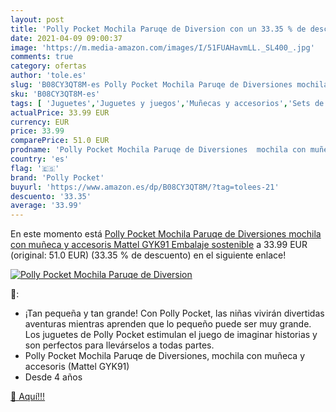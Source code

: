 ```yaml
---
layout: post
title: 'Polly Pocket Mochila Paruqe de Diversion con un 33.35 % de descuento'
date: 2021-04-09 09:00:37
image: 'https://m.media-amazon.com/images/I/51FUAHavmLL._SL400_.jpg'
comments: true
category: ofertas
author: 'tole.es'
slug: 'B08CY3QT8M-es Polly Pocket Mochila Paruqe de Diversiones mochila con...'
sku: 'B08CY3QT8M-es'
tags: [ 'Juguetes','Juguetes y juegos','Muñecas y accesorios','Sets de accesorios','mattel','pocket','polly','polly pocket', ]
actualPrice: 33.99 EUR
currency: EUR
price: 33.99
comparePrice: 51.0 EUR
prodname: 'Polly Pocket Mochila Paruqe de Diversiones  mochila con muñeca y accesoris  Mattel GYK91   Embalaje sostenible'
country: 'es'
flag: '🇪🇸'
brand: 'Polly Pocket'
buyurl: 'https://www.amazon.es/dp/B08CY3QT8M/?tag=tolees-21'
descuento: '33.35'
average: '33.99'
---
```


En este momento está [Polly Pocket Mochila Paruqe de Diversiones  mochila con muñeca y accesoris  Mattel GYK91   Embalaje sostenible](https://www.amazon.es/dp/B08CY3QT8M/?tag=tolees-21) a 33.99 EUR (original: 51.0 EUR) (33.35 %  de descuento) en el siguiente enlace!

[![Polly Pocket Mochila Paruqe de Diversion](https://m.media-amazon.com/images/I/51FUAHavmLL._SL400_.jpg)](https://www.amazon.es/dp/B08CY3QT8M/?tag=tolees-21)

🔎:

- ¡Tan pequeña y tan grande! Con Polly Pocket, las niñas vivirán divertidas aventuras mientras aprenden que lo pequeño puede ser muy grande. Los juguetes de Polly Pocket estimulan el juego de imaginar historias y son perfectos para llevárselos a todas partes.
- Polly Pocket Mochila Paruqe de Diversiones, mochila con muñeca y accesoris (Mattel GYK91)
- Desde 4 años

[🛒 Aquí!!!](https://www.amazon.es/dp/B08CY3QT8M/?tag=tolees-21)
